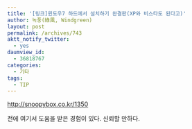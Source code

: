 ```yaml
---
title: '[링크]윈도우7 하드에서 설치하기 완결판(XP와 비스타도 된다고)'
author: 녹풍(綠風, Windgreen)
layout: post
permalink: /archives/743
aktt_notify_twitter:
  - yes
daumview_id:
  - 36818767
categories:
  - 기타
tags:
  - TIP
---
```

<a href="http://snoopybox.co.kr/1350" target="_blank">http://snoopybox.co.kr/1350</a> <div>
  전에 여기서 도움을 받은 경험이 있다. 신뢰할 만하다.
</div>